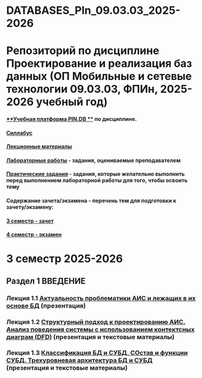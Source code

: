 # DATABASES_PIn_09.03.03_2025-2026
Репозиторий по дисциплине Проектирование и реализация баз данных (ОП Мобильные и сетевые технологии 09.03.03, ФПИн, 2025-2026 учебный год)
========================
#### [**Учебная платформа PIN.DB **](https://fpin-itmo.ru/) по дисциплине.
#### [**Силлабус**](https://docs.google.com/document/d/1REL8C5eyHPiE561U4i_cn4c9WT47S6s9/edit)
#### [**Лекционные материалы**]()
#### [**Лабораторные работы**]() - задания, оцениваемые преподавателем
#### [**Практические задания**]() - задания, которые желательно выполнить перед выполнением лабораторной работы для того, чтобы освоить тему
#### **Содержание зачета/экзамена - перечень тем для подготовки к зачету/экзамену:**
#### [**3 семестр - зачет**]() 
#### [**4 семестр - экзамен**]()
# 3 семестр 2025-2026
## Раздел 1 ВВЕДЕНИЕ
### Лекция 1.1 [Актуальность проблематики АИС и лежащих в их основе БД](https://docs.google.com/presentation/d/1kyU-aVdq-iJCwdG27tkTpobjDeRxi8YN/edit?usp=sharing&ouid=112553411084970929730&rtpof=true&sd=true) (презентация) 
### Лекция 1.2 [Структурный подход к проектированию АИС. Анализ поведения системы с использованием контектсных диаграм (DFD)](https://drive.google.com/drive/folders/1xioGLUH1v76UXlpbgB94-BrUUO4c68Ar?usp=drive_link) (презентация и текстовые материалы)
### Лекция 1.3 [Классификация БД и СУБД. СОстав и функции СУБД. Трехуровневая архитектура БД и СУБД]() (презентация и текстовые материалы)
